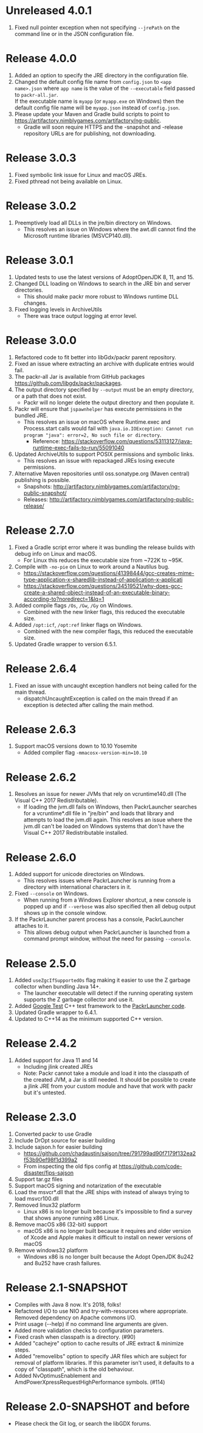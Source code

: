 # Unreleased 4.0.1

1. Fixed null pointer exception when not specifying `--jrePath` on the command line or in the JSON configuration file.

# Release 4.0.0

1. Added an option to specify the JRE directory in the configuration file.
2. Changed the default config file name from `config.json` to `<app name>.json`
   where `app name` is the value of the `--executable` field passed to `packr-all.jar`.  
   If the executable name is `myapp` (or `myapp.exe` on Windows) then the default config file name will be `myapp.json` instead of `config.json`.
3. Please update your Maven and Gradle build scripts to point to <https://artifactory.nimblygames.com/artifactory/ng-public>.
   * Gradle will soon require HTTPS and the -snapshot and -release repository URLs are for publishing, not downloading.

# Release 3.0.3

1. Fixed symbolic link issue for Linux and macOS JREs.
1. Fixed pthread not being available on Linux.

# Release 3.0.2

1. Preemptively load all DLLs in the jre/bin directory on Windows.
   * This resolves an issue on Windows where the awt.dll cannot find the Microsoft runtime libraries (MSVCP140.dll).

# Release 3.0.1

1. Updated tests to use the latest versions of AdoptOpenJDK 8, 11, and 15.
1. Changed DLL loading on Windows to search in the JRE bin and server directories.
   * This should make packr more robust to Windows runtime DLL changes.
1. Fixed logging levels in ArchiveUtils
   * There was trace output logging at error level.
# Release 3.0.0
1. Refactored code to fit better into libGdx/packr parent repository.
1. Fixed an issue where extracting an archive with duplicate entries would fail.
1. The packr-all Jar is available from GitHub packages <https://github.com/libgdx/packr/packages>.
1. The output directory specified by `--output` must be an empty directory, or a path that does not exist.
   * Packr will no longer delete the output directory and then populate it.
1. Packr will ensure that `jspawnhelper` has execute permissions in the bundled JRE.
   * This resolves an issue on macOS where Runtime.exec and Process.start calls would fail with `java.io.IOException: Cannot run program "java": error=2, No such file or directory`.
      * Reference: <https://stackoverflow.com/questions/53113127/java-runtime-exec-fails-to-run/55091040>
1. Updated ArchiveUtils to support POSIX permissions and symbolic links.
   * This resolves an issue with repackaged JREs losing execute permissions.
1. Alternative Maven repositories until oss.sonatype.org (Maven central) publishing is possible.
   * Snapshots: http://artifactory.nimblygames.com/artifactory/ng-public-snapshot/
   * Releases: http://artifactory.nimblygames.com/artifactory/ng-public-release/
# Release 2.7.0
1. Fixed a Gradle script error where it was bundling the release builds with debug info on Linux and macOS.
   * For Linux this reduces the executable size from ~722K to ~95K.
1. Compile with `-no-pie` on Linux to work around a Nautilus bug.
   * <https://stackoverflow.com/questions/41398444/gcc-creates-mime-type-application-x-sharedlib-instead-of-application-x-applicati>
   * <https://stackoverflow.com/questions/34519521/why-does-gcc-create-a-shared-object-instead-of-an-executable-binary-according-to?noredirect=1&lq=1>
1. Added compile flags `/Os`, `/Gw`, `/Gy` on Windows.
   * Combined with the new linker flags, this reduced the executable size.
1. Added `/opt:icf`, `/opt:ref` linker flags on Windows.
   * Combined with the new compiler flags, this reduced the executable size.
1. Updated Gradle wrapper to version 6.5.1.
# Release 2.6.4
1. Fixed an issue with uncaught exception handlers not being called for the main thread.
   * dispatchUncaughtException is called on the main thread if an exception is detected after calling the main method.
# Release 2.6.3
1. Support macOS versions down to 10.10 Yosemite
   * Added compiler flag `-mmacosx-version-min=10.10`
# Release 2.6.2
1. Resolves an issue for newer JVMs that rely on vcruntime140.dll (The Visual C++ 2017 Redistributable).
   * If loading the jvm.dll fails on Windows, then PackrLauncher searches for a vcruntime*.dll file in "jre/bin" and loads that library and attempts to load the jvm.dll again. This resolves an issue where the jvm.dll can't be loaded on Windows systems that don't have the Visual C++ 2017 Redistributable installed. 
# Release 2.6.0
1. Added support for unicode directories on Windows.
   * This resolves issues where PackrLauncher is running from a directory with international characters in it.
2. Fixed `--console` on Windows.
   * When running from a Windows Explorer shortcut, a new console is popped up and if `--verbose` was also specified then all debug output shows up in the console window.
3. If the PackrLauncher parent process has a console, PackrLauncher attaches to it.
   * This allows debug output when PackrLauncher is launched from a command prompt window, without the need for passing `--console`.

# Release 2.5.0
1. Added `useZgcIfSupportedOs` flag making it easier to use the Z garbage collector when bundling Java 14+.
   * The launcher executable will detect if the running operating system supports the Z garbage collector and use it.
2. Added [Google Test](https://github.com/google/googletest) C++ test framework to the [PackrLauncher code](PackrLauncher/src/test/cpp).
3. Updated Gradle wrapper to 6.4.1.
4. Updated to C++14 as the minimum supported C++ version.

# Release 2.4.2
1. Added support for Java 11 and 14
   * Including jlink created JREs
   * Note: Packr cannot take a module and load it into the classpath of the created JVM, a Jar is still needed. It should be possible to create a jlink JRE from your custom module and have that work with packr but it's untested.

# Release 2.3.0
1. Converted packr to use Gradle
1. Include DrOpt source for easier building
1. Include sajson.h for easier building
   * <https://github.com/chadaustin/sajson/tree/791799ad90f7179f132ea2f53b90ef98f1d399a2>
   * From inspecting the old fips config at <https://github.com/code-disaster/fips-sajson>
1. Support tar.gz files
1. Support macOS signing and notarization of the executable
1. Load the msvcr*.dll that the JRE ships with instead of always trying to load msvcr100.dll
1. Removed linux32 platform
   * Linux x86 is no longer built because it's impossible to find a survey that shows anyone running x86 Linux.
1. Remove macOS x86 (32-bit) support
   * macOS x86 is no longer built because it requires and older version of Xcode and Apple makes it difficult to install on newer versions of macOS
1. Remove windows32 platform
   * Windows x86 is no longer built because the Adopt OpenJDK 8u242 and 8u252 have crash failures.

# Release 2.1-SNAPSHOT
- Compiles with Java 8 now. It's 2018, folks!
- Refactored I/O to use NIO and try-with-resources where appropriate. Removed dependency on Apache commons I/O.
- Print usage (--help) if no command line arguments are given.
- Added more validation checks to configuration parameters.
- Fixed crash when classpath is a directory. (#90)
- Added "cachejre" option to cache results of JRE extract & minimize steps.
- Added "removelibs" option to specify JAR files which are subject for removal of platform libraries. If this parameter isn't used, it defaults to a copy of "classpath", which is the old behaviour.
- Added NvOptimusEnablement and AmdPowerXpressRequestHighPerformance symbols. (#114)

# Release 2.0-SNAPSHOT and before
- Please check the Git log, or search the libGDX forums.
